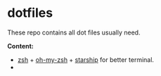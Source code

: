 # dotfiles
These repo contains all dot files usually need.

**Content:**
- [zsh](https://www.zsh.org/) + [oh-my-zsh](https://ohmyz.sh/) + [starship](https://starship.rs/) for better terminal.
- 